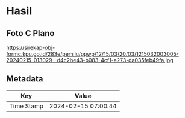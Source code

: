# Hasil

## Foto C Plano

https://sirekap-obj-formc.kpu.go.id/283e/pemilu/ppwp/12/15/03/20/03/1215032003005-20240215-013029--d4c2be43-b083-4cf1-a273-da035feb49fa.jpg


## Metadata

| Key        | Value               |
| ---------- | ------------------- |
| Time Stamp | 2024-02-15 07:00:44 |



